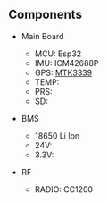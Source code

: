 ## Components

* Main Board
  * MCU: Esp32
  * IMU: ICM42688P
  * GPS: [MTK3339](https://www.adafruit.com/product/746)
  * TEMP: 
  * PRS: 
  * SD: 
  
* BMS
  * 18650 Li Ion
  * 24V: 
  * 3.3V: 

* RF 
  * RADIO: CC1200
